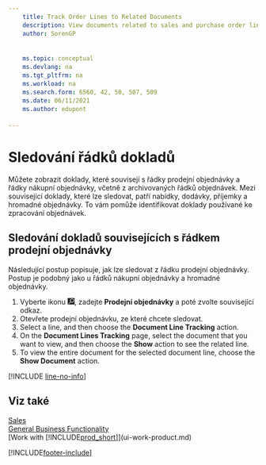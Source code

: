 ```yaml
---
    title: Track Order Lines to Related Documents
    description: View documents related to sales and purchase order lines, like quotes, shipments, receipts, and blanket orders, to identify documents used to process orders.
    author: SorenGP

    
    ms.topic: conceptual
    ms.devlang: na
    ms.tgt_pltfrm: na
    ms.workload: na
    ms.search.form: 6560, 42, 50, 507, 509
    ms.date: 06/11/2021
    ms.author: edupont

---
```

# Sledování řádků dokladů
Můžete zobrazit doklady, které souvisejí s řádky prodejní objednávky a řádky nákupní objednávky, včetně z archivovaných řádků objednávek. Mezi související doklady, které lze sledovat, patří nabídky, dodávky, příjemky a hromadné objednávky. To vám pomůže identifikovat doklady používané ke zpracování objednávek.

## Sledování dokladů souvisejících s řádkem prodejní objednávky
Následující postup popisuje, jak lze sledovat z řádku prodejní objednávky. Postup je podobný jako u řádků nákupní objednávky a hromadné objednávky.

1. Vyberte ikonu ![Žárovky, která otevře funkci Řekněte mi](media/ui-search/search_small.png "Řekněte mi, co chcete dělat"), zadejte **Prodejní objednávky** a poté zvolte související odkaz.
2. Otevřete prodejní objednávku, ze které chcete sledovat.
3. Select a line, and then choose the **Document Line Tracking** action.
4. On the **Document Lines Tracking** page, select the document that you want to view, and then choose the **Show** action to see the related line.
5. To view the entire document for the selected document line, choose the **Show Document** action.

[!INCLUDE [line-no-info](includes/line-no-info.md)]

## Viz také
[Sales](sales-manage-sales.md)  
[General Business Functionality](ui-across-business-areas.md)  
[Work with [!INCLUDE[prod_short](includes/prod_short.md)]](ui-work-product.md)


[!INCLUDE[footer-include](includes/footer-banner.md)]
